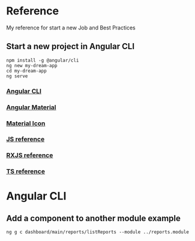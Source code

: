# Reference
My reference for start a new Job and Best Practices

## Start a new project in Angular CLI

```
npm install -g @angular/cli
ng new my-dream-app
cd my-dream-app
ng serve
```

### [Angular CLI](https://cli.angular.io/)

### [Angular Material](https://material.angular.io/components/categories)

### [Material Icon](https://material.io/tools/icons/?style=baseline)

### [JS reference](https://developer.mozilla.org/en-US/docs/Web/JavaScript/Reference)

### [RXJS reference](https://rxjs-dev.firebaseapp.com/api)

### [TS reference](https://github.com/morticella/reference/wiki/RxJs)

# Angular CLI

## Add a component to another module example

```
ng g c dashboard/main/reports/listReports --module ../reports.module
```
